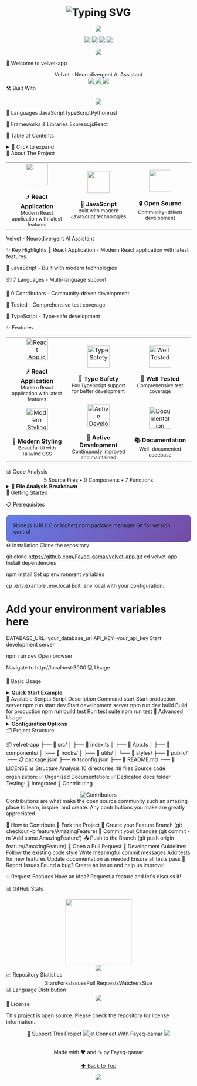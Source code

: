 <!-- Ultra-Stylized Header --> <h1 align="center"> <img src="https://readme-typing-svg.herokuapp.com?font=Fira+Code&size=28&duration=2000&pause=1000&color=F5576C&center=true&vCenter=true&width=600&lines=velvet-app%3BVelvet%20-%20Neurodivergent%20AI%20Assistant%3BBuilt%20with%20JavaScript" alt="Typing SVG" /> </h1> <!-- Animated Banner --> <div align="center"> <img src="https://capsule-render.vercel.app/api?type=waving&color=gradient&customColorList=12&height=200&section=header&text=velvet-app&fontSize=60&animation=fadeIn&fontAlignY=35" /> </div> <!-- Quick Stats Row --> <p align="center"> <img src="https://img.shields.io/github/stars/Fayeq-qamar/velvet-app?style=for-the-badge&logo=github&logoColor=white&label=STARS&color=FFD700" /> <img src="https://img.shields.io/github/forks/Fayeq-qamar/velvet-app?style=for-the-badge&logo=github&logoColor=white&label=FORKS&color=32CD32" /> <img src="https://img.shields.io/github/issues/Fayeq-qamar/velvet-app?style=for-the-badge&logo=github&logoColor=white&label=ISSUES&color=FF6B6B" /> <img src="https://img.shields.io/github/last-commit/Fayeq-qamar/velvet-app?style=for-the-badge&label=LAST%20COMMIT&color=F0DB4F" /> </p> <!-- Visitor Counter --> <p align="center"> <img src="https://komarev.com/ghpvc/?username=velvet-app&style=for-the-badge&color=blueviolet" /> </p>
🚀 Welcome to velvet-app

<div align="center">
Velvet - Neurodivergent AI Assistant
<br> <!-- Quick Action Buttons --> <a href="https://github.com/Fayeq-qamar/velvet-app"> <img src="https://img.shields.io/badge/VIEW-REPOSITORY-success?style=for-the-badge&logo=github&logoColor=white" /> </a> <a href="https://github.com/Fayeq-qamar/velvet-app/issues"> <img src="https://img.shields.io/badge/REPORT-BUG-red?style=for-the-badge&logo=github&logoColor=white" /> </a> <a href="https://github.com/Fayeq-qamar/velvet-app/issues"> <img src="https://img.shields.io/badge/REQUEST-FEATURE-purple?style=for-the-badge&logo=github&logoColor=white" /> </a> </div>
🛠️ Built With

<!-- Tech Stack Icons --> <p align="center"> <img src="https://skillicons.dev/icons?i=javascript,html,typescript,shell,python,css,rust,express,framer,react,tailwindcss,webpack" /> </p>
👾 Languages
JavaScriptTypeScriptPythonrust

🎨 Frameworks & Libraries
Express.jsReact

📑 Table of Contents

<details> <summary>🚀 Click to expand</summary>
🎯 Header
🚀 Welcome
🛠️ Tech Stack
📖 About The Project
✨ Features
⚙️ Getting Started
💻 Usage
🗂️ Project Structure
🤝 Contributing
📊 Statistics
📜 License
</details>
📖 About The Project

<div align="center"> <table> <tr> <td align="center" width="33%"> <img src="https://img.icons8.com/fluency/96/000000/rocket.png" width="60" /> <br><br> <strong>⚡ React Application</strong> <br> <sub>Modern React application with latest features</sub> </td> <td align="center" width="33%"> <img src="https://img.icons8.com/fluency/96/000000/code.png" width="60" /> <br><br> <strong>🎯 JavaScript</strong> <br> <sub>Built with modern JavaScript technologies</sub> </td> <td align="center" width="33%"> <img src="https://img.icons8.com/fluency/96/000000/github.png" width="60" /> <br><br> <strong>🔒 Open Source</strong> <br> <sub>Community-driven development</sub> </td> </tr> </table> </div>
Velvet - Neurodivergent AI Assistant

✨ Key Highlights
🚀 React Application - Modern React application with latest features

🎯 JavaScript - Built with modern technologies

📦 7 Languages - Multi-language support

👥 0 Contributors - Community-driven development

🧪 Tested - Comprehensive test coverage

💙 TypeScript - Type-safe development

✨ Features

<div align="center"> <table> <tr> <td align="center" width="33%"> <img src="https://img.icons8.com/fluency/96/000000/rocket.png" width="60" height="60" alt="React Application"> <br><br> <strong>⚡ React Application</strong> <br> <sub>Modern React application with latest features</sub> </td> <td align="center" width="33%"> <img src="https://img.icons8.com/fluency/96/000000/typescript.png" width="60" height="60" alt="Type Safety"> <br><br> <strong>💙 Type Safety</strong> <br> <sub>Full TypeScript support for better development</sub> </td> <td align="center" width="33%"> <img src="https://img.icons8.com/fluency/96/000000/test.png" width="60" height="60" alt="Well Tested"> <br><br> <strong>🧪 Well Tested</strong> <br> <sub>Comprehensive test coverage</sub> </td> </tr> <tr> <td align="center" width="33%"> <img src="https://img.icons8.com/fluency/96/000000/css3.png" width="60" height="60" alt="Modern Styling"> <br><br> <strong>🎨 Modern Styling</strong> <br> <sub>Beautiful UI with Tailwind CSS</sub> </td> <td align="center" width="33%"> <img src="https://img.icons8.com/fluency/96/000000/activity.png" width="60" height="60" alt="Active Development"> <br><br> <strong>🔄 Active Development</strong> <br> <sub>Continuously improved and maintained</sub> </td> <td align="center" width="33%"> <img src="https://img.icons8.com/fluency/96/000000/book.png" width="60" height="60" alt="Documentation"> <br><br> <strong>📚 Documentation</strong> <br> <sub>Well-documented codebase</sub> </td> </tr> </table> </div>
📊 Code Analysis
<div align="center">
5 Source Files • 0 Components • 7 Functions

</div> <details> <summary><b>📁 File Analysis Breakdown</b></summary>
File	Components	Functions	Test File	Size
direct-console-fix.js	0	7	❌	10.3KB
postcss.config.js	0	0	❌	0.1KB
tailwind.config.js	0	0	❌	10.0KB
test-optimized-ocr.py	0	0	✅	8.9KB
webpack.config.js	0	0	❌	2.3KB
📊 File Types: js (4), py (1)

</details>
🚀 Getting Started

📋 Prerequisites
<div style="background: linear-gradient(135deg, #667eea 0%, #764ba2 100%); padding: 20px; border-radius: 10px;">
Node.js (v18.0.0 or higher)
npm package manager
Git for version control
</div>
⚙️ Installation
Clone the repository

git clone https://github.com/Fayeq-qamar/velvet-app.git
cd velvet-app
Install dependencies

npm install
Set up environment variables

cp .env.example .env.local
Edit .env.local with your configuration:

# Add your environment variables here
DATABASE_URL=your_database_url
API_KEY=your_api_key
Start development server

npm run dev
Open browser

Navigate to http://localhost:3000
💻 Usage

🎯 Basic Usage
<details> <summary><b>Quick Start Example</b></summary>
// Basic usage example
// Install dependencies first
npm install

// Start development server
npm run dev

// Open http://localhost:3000
</details>
📜 Available Scripts
Script	Description	Command
start	Start production server	npm run start
dev	Start development server	npm run dev
build	Build for production	npm run build
test	Run test suite	npm run test
🚀 Advanced Usage
<details> <summary><b>Configuration Options</b></summary>
// Advanced configuration example
// Advanced configuration
const config = {
  environment: process.env.NODE_ENV,
  options: {
    debug: true,
    verbose: false
  }
}

export default config
</details>
🗂️ Project Structure

📦 velvet-app
├── 📂 src/
│   ├── 📄 index.ts
│   ├── 📄 App.ts
│   ├── 📂 components/
│   ├── 📂 hooks/
│   ├── 📂 utils/
│   └── 📂 styles/
├── 📂 public/
├── 📋 package.json
├── ⚙️ tsconfig.json
├── 📖 README.md
└── 📜 LICENSE
📊 Structure Analysis
10 directories
48 files
Source code organization: ✅ Organized
Documentation: ✅ Dedicated docs folder
Testing: 🧪 Integrated
🤝 Contributing

<div align="center"> <img src="https://contrib.rocks/image?repo=Fayeq-qamar/velvet-app" alt="Contributors" /> </div>
Contributions are what make the open source community such an amazing place to learn, inspire, and create. Any contributions you make are greatly appreciated.

🚀 How to Contribute
🍴 Fork the Project
🌿 Create your Feature Branch (git checkout -b feature/AmazingFeature)
💬 Commit your Changes (git commit -m 'Add some AmazingFeature')
📤 Push to the Branch (git push origin feature/AmazingFeature)
🎉 Open a Pull Request
📝 Development Guidelines
Follow the existing code style
Write meaningful commit messages
Add tests for new features
Update documentation as needed
Ensure all tests pass
🐛 Report Issues
Found a bug? Create an issue and help us improve!

💡 Request Features
Have an idea? Request a feature and let's discuss it!

📊 GitHub Stats

<div align="center"> <img height="180em" src="https://github-readme-stats.vercel.app/api/pin/?username=Fayeq-qamar&repo=velvet-app&theme=radical&show_owner=true"/> </div> <div align="center"> <img src="https://github-readme-streak-stats.herokuapp.com/?user=Fayeq-qamar&theme=radical" /> </div>
📈 Repository Statistics
<div align="center">
StarsForksIssuesPull RequestsWatchersSize

</div>
📊 Language Distribution
<div align="center"> <img src="https://github-readme-stats.vercel.app/api/top-langs/?username=Fayeq-qamar&layout=compact&theme=radical" /> </div>
📜 License

This project is open source. Please check the repository for license information.

<div align="center">
💖 Support This Project
<a href="https://github.com/sponsors/Fayeq-qamar"> <img src="https://img.shields.io/badge/GitHub%20Sponsors-EA4AAA?style=for-the-badge&logo=github-sponsors&logoColor=white" /> </a>
🌐 Connect With Fayeq-qamar
<a href="https://github.com/Fayeq-qamar"> <img src="https://img.shields.io/badge/GitHub-181717?style=for-the-badge&logo=github&logoColor=white" /> </a>
<br><br>

Made with ❤️ and ☕ by Fayeq-qamar

<a href="#top">⬆️ Back to Top</a>

</div>
<div align="center"> <img src="https://capsule-render.vercel.app/api?type=waving&color=gradient&customColorList=12&height=100&section=footer" /> </div>
